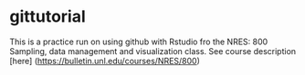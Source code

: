 # gittutorial

This is a practice run on using github with Rstudio fro the NRES: 800 Sampling, data management and visualization class. See course description [here] (https://bulletin.unl.edu/courses/NRES/800)